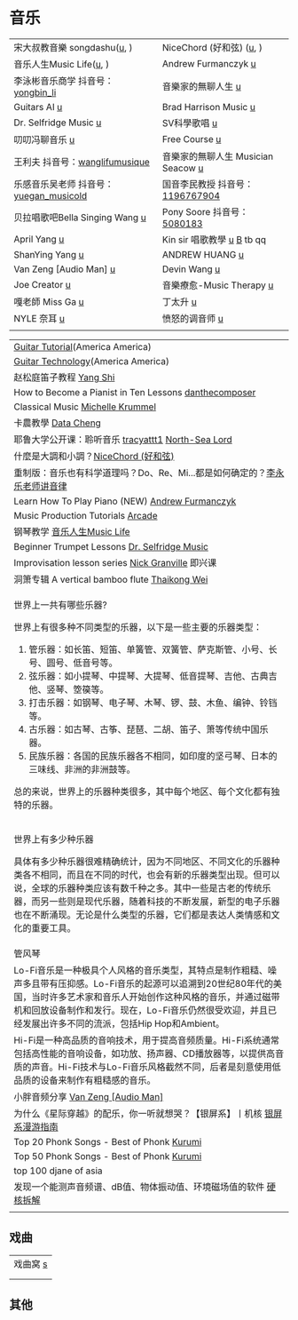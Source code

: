 # 音乐

|                                                                                                                                          |                                                                                                                                  |
| ---------------------------------------------------------------------------------------------------------------------------------------- | -------------------------------------------------------------------------------------------------------------------------------- |
| 宋大叔教音樂 songdashu([u](https://www.youtube.com/c/%E5%AE%8B%E5%A4%A7%E5%8F%94%E6%95%99%E9%9F%B3%E6%A8%82songdashu/playlists), )             | NiceChord (好和弦) ([u](https://www.youtube.com/c/NiceChord%E5%A5%BD%E5%92%8C%E5%BC%A6/playlists), )                                |
| 音乐人生Music Life([u](https://www.youtube.com/channel/UCtErO\_WBz7Gh3EBrkTa9bgQ/playlists), )                                               | Andrew Furmanczyk [u](https://www.youtube.com/c/pianolounge)                                                                     |
| 李泳彬音乐商学 抖音号： [yongbin\_li](https://www.douyin.com/user/MS4wLjABAAAAamEjbLdLyyZ93mDgHy6VtknVomLEFeghXwn3VV8sl0I)                          | 音樂家的無聊人生 [u](https://www.youtube.com/watch?v=RcVyNE5L-zk)                                                                        |
| Guitars AI [u](https://www.youtube.com/c/GuitarsAI/playlists)                                                                            | Brad Harrison Music [u](https://www.youtube.com/channel/UC5EEcOixvGwVFVsHXWYehHg)                                                |
| Dr. Selfridge Music [u](https://www.youtube.com/c/DrSelfridgeMusic/playlists)                                                            | SV科學歌唱 [u](https://www.youtube.com/c/%E7%A7%91%E5%AD%B8%E6%AD%8C%E5%94%B1SV/playlists)                                           |
| 叨叨冯聊音乐 [u](https://www.youtube.com/channel/UCyh\_y1SIGj\_cUqMeoewO5\_w/playlists)                                                        | Free Course [u](https://www.youtube.com/c/FreeCourseBLGX/playlists)                                                              |
| 王利夫 抖音号：[wanglifumusique](https://www.douyin.com/user/MS4wLjABAAAA2r2wFSGD2OkzXWXihqVofPkJm7p\_RS5-a3jEf\_OZUas)                         | 音樂家的無聊人生 Musician Seacow [u](https://www.youtube.com/c/%E9%9F%B3%E6%A8%82%E5%AE%B6%E7%9A%84%E7%84%A1%E8%81%8A%E4%BA%BA%E7%94%9F) |
| 乐感音乐吴老师 抖音号：[yuegan\_musicold](https://www.douyin.com/user/MS4wLjABAAAAILAN6feDkzZFJw87uaCTcQpdehVsD1m7KdPNdul-3yTpzE6SRaTCnq3AxTyodNf0) | 国音李民教授 抖音号：[1196767904](https://www.douyin.com/user/MS4wLjABAAAACp52IU4legsVllFoxurVZFSSeGoGAb1co8uzqxefs\_s)                    |
| 贝拉唱歌吧Bella Singing Wang [u](https://www.youtube.com/c/%E8%B4%9D%E6%8B%89%E5%94%B1%E6%AD%8C%E5%90%A7BellaSingingWang)                     | Pony Soore 抖音号：[5080183](https://www.douyin.com/user/MS4wLjABAAAAynDuc\_uDc\_6aZXggUBLKsM-dJRnNddxWlTuezKXWXAY)                  |
| April Yang [u](https://www.youtube.com/@AprilYang)                                                                                       | Kin sir 唱歌教學 [u](https://www.youtube.com/@Kinsir) [B](https://space.bilibili.com/435903648) tb qq                                |
| ShanYing Yang [u](https://www.youtube.com/@shanyingyang6398/playlists)                                                                   | ANDREW HUANG [u](https://www.youtube.com/@andrewhuang/playlists)                                                                 |
| Van Zeng \[Audio Man] [u](https://www.youtube.com/@Vanzeng)                                                                              | Devin Wang [u](https://www.youtube.com/@mrdevinwang/playlists)                                                                   |
| Joe Creator [u](https://www.youtube.com/@JoeCreator)                                                                                     | 音樂療愈-Music Therapy [u](https://www.youtube.com/@MusicTherapy\_Healing)                                                           |
| 嘎老師 Miss Ga [u](https://www.youtube.com/@MissGa)                                                                                         | 丁太升 [u](https://www.youtube.com/@taishengding)                                                                                   |
| NYLE 奈耳 [u](https://www.youtube.com/@nylemusic/videos)                                                                                   | 愤怒的调音师 [u](https://www.youtube.com/@user-qc9xv9zn2f)                                                                             |
|                                                                                                                                          |                                                                                                                                  |

|                                                                                                                                                                                                                                                                                                                                     |
| ----------------------------------------------------------------------------------------------------------------------------------------------------------------------------------------------------------------------------------------------------------------------------------------------------------------------------------- |
| [Guitar Tutorial](https://www.youtube.com/playlist?list=PLQAA3ouOK3\_Ud7i6mD1HC6PB1P8JfbB4x)(America America)                                                                                                                                                                                                                       |
| [Guitar Technology](https://www.youtube.com/playlist?list=PLQAA3ouOK3\_W3DN\_WFtCTbsDDzgYGnaC3)(America America)                                                                                                                                                                                                                    |
| 赵松庭笛子教程 [Yang Shi](https://www.youtube.com/playlist?list=PLJFjplVLAUkz\_REvLn48OcstD-mSrzCaW)                                                                                                                                                                                                                                       |
| How to Become a Pianist in Ten Lessons [danthecomposer](https://www.youtube.com/playlist?list=PL4cPpP-Ua6NWrn4SeCHHjMNMESg0qEZ-M)                                                                                                                                                                                                   |
| Classical Music [Michelle Krummel](https://www.youtube.com/playlist?list=PLLpHa44nPtMtUxIm2XtM83r2BgUsg73tb)                                                                                                                                                                                                                        |
| 卡農教學 [Data Cheng](https://www.youtube.com/playlist?list=PL5A57A9B7C436BF9F)                                                                                                                                                                                                                                                         |
| 耶鲁大学公开课：聆听音乐 [tracyattt1](https://www.youtube.com/playlist?list=PL7rlaqGaU50en9r2YVlxIQkL-v0NPehv3) [North-Sea Lord](https://www.youtube.com/playlist?list=PLfr1I1bhn8OK9qcknAWD2xWNt0-J4lchc)                                                                                                                                      |
| 什麼是大調和小調？[NiceChord (好和弦)](https://www.youtube.com/watch?v=T70L-t60j5c)                                                                                                                                                                                                                                                             |
| 重制版：音乐也有科学道理吗？Do、Re、Mi...都是如何确定的？[李永乐老师讲音律](https://www.youtube.com/watch?v=v5QlocAclXY)                                                                                                                                                                                                                                            |
| Learn How To Play Piano (NEW) [Andrew Furmanczyk](https://www.youtube.com/playlist?list=PL253192EED47525A8)                                                                                                                                                                                                                         |
| Music Production Tutorials [Arcade](https://www.youtube.com/playlist?list=PLm9E1N2zHEZB9Zb9iQShPuGCb5Vh96Twv)                                                                                                                                                                                                                       |
| 钢琴教学 [音乐人生Music Life](https://www.youtube.com/playlist?list=PLhtGVmiShRe9PW2iFpAVmaE1WF3R\_cWO6)                                                                                                                                                                                                                                    |
| Beginner Trumpet Lessons [Dr. Selfridge Music](https://www.youtube.com/playlist?list=PL06seol1EtFdmHTeZzVWw9UlPsLkrk-GR)                                                                                                                                                                                                            |
| Improvisation lesson series [Nick Granville](https://www.youtube.com/playlist?list=PLcLJE6FnXFEoqbeD2YvQrTTKjnM0sbEyM) 即兴课                                                                                                                                                                                                          |
| 洞箫专辑 A vertical bamboo flute [Thaikong Wei](https://www.youtube.com/playlist?list=PLF9R18laHAEU0Y3XueBhV51x-dNfNexsR)                                                                                                                                                                                                               |
| <p>世界上一共有哪些乐器?</p><p>世界上有很多种不同类型的乐器，以下是一些主要的乐器类型：</p><ol><li>管乐器：如长笛、短笛、单簧管、双簧管、萨克斯管、小号、长号、圆号、低音号等。</li><li>弦乐器：如小提琴、中提琴、大提琴、低音提琴、吉他、古典吉他、竖琴、箜篌等。</li><li>打击乐器：如钢琴、电子琴、木琴、锣、鼓、木鱼、编钟、铃铛等。</li><li>古乐器：如古琴、古筝、琵琶、二胡、笛子、箫等传统中国乐器。</li><li>民族乐器：各国的民族乐器各不相同，如印度的坚弓琴、日本的三味线、非洲的非洲鼓等。</li></ol><p>总的来说，世界上的乐器种类很多，其中每个地区、每个文化都有独特的乐器。</p> |
| <p>世界上有多少种乐器</p><p>具体有多少种乐器很难精确统计，因为不同地区、不同文化的乐器种类各不相同，而且在不同的时代，也会有新的乐器类型出现。但可以说，全球的乐器种类应该有数千种之多。其中一些是古老的传统乐器，而另一些则是现代乐器，随着科技的不断发展，新型的电子乐器也在不断涌现。无论是什么类型的乐器，它们都是表达人类情感和文化的重要工具。</p>                                                                                                                                                 |
| 管风琴                                                                                                                                                                                                                                                                                                                                 |
| Lo-Fi音乐是一种极具个人风格的音乐类型，其特点是制作粗糙、噪声多且带有压抑感。Lo-Fi音乐的起源可以追溯到20世纪80年代的美国，当时许多艺术家和音乐人开始创作这种风格的音乐，并通过磁带机和回放设备制作和发行。现在，Lo-Fi音乐仍然很受欢迎，并且已经发展出许多不同的流派，包括Hip Hop和Ambient。                                                                                                                                                                      |
| Hi-Fi是一种高品质的音响技术，用于提高音频质量。Hi-Fi系统通常包括高性能的音响设备，如功放、扬声器、CD播放器等，以提供高音质的声音。Hi-Fi技术与Lo-Fi音乐风格截然不同，后者是刻意使用低品质的设备来制作有粗糙感的音乐。                                                                                                                                                                                                               |
| 小胖音频分享 [Van Zeng \[Audio Man\]](https://www.youtube.com/playlist?list=PLVjwwSPtHGdvr5zYxVI3rHvtvzD-2egTB)                                                                                                                                                                                                                           |
| 为什么《星际穿越》的配乐，你一听就想哭？【银屏系】丨机核 [银屏系漫游指南](https://www.youtube.com/watch?v=aN53Va60sY8)                                                                                                                                                                                                                                                 |
| Top 20 Phonk Songs - Best of Phonk [Kurumi](https://www.youtube.com/watch?v=KZvVWnRUrkU)                                                                                                                                                                                                                                            |
| Top 50 Phonk Songs - Best of Phonk [Kurumi](https://www.youtube.com/watch?v=8WtRKHwVROs)                                                                                                                                                                                                                                            |
| top 100 djane of asia                                                                                                                                                                                                                                                                                                               |
| 发现一个能测声音频谱、dB值、物体振动值、环境磁场值的软件 [硬核拆解](https://www.youtube.com/watch?v=PAbm2DzZltA)                                                                                                                                                                                                                                                   |
|                                                                                                                                                                                                                                                                                                                                     |

## 戏曲

|                                  |
| -------------------------------- |
| 戏曲窝 [s](https://www.xiquwo.com/) |
|                                  |
|                                  |

## 其他
